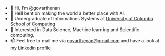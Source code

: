 - 👋 Hi, I’m @govarthenan
- 👀 Hell bent on making the world a better place with AI.
- 🌱 Undergraduate of Informations Systems at [University of Colombo School of Computing](https://ucsc.cmb.ac.lk/)
- 💞️ Interested in Data Science, Machine learning and Scientific computing.
- 📫 Feel free to mail me via govarthenan@gmail.com and have a look at my [Linkedin profile](https://www.linkedin.com/in/govarthenan)

<!---
govarthenan/govarthenan is a ✨ special ✨ repository because its `README.md` (this file) appears on your GitHub profile.
You can click the Preview link to take a look at your changes.
--->
